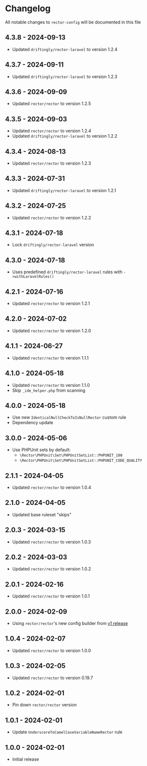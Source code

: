 # Changelog

All notable changes to `rector-config` will be documented in this file

## 4.3.8 - 2024-09-13

- Updated `driftingly/rector-laravel` to version 1.2.4

## 4.3.7 - 2024-09-11

- Updated `driftingly/rector-laravel` to version 1.2.3

## 4.3.6 - 2024-09-09

- Updated `rector/rector` to version 1.2.5

## 4.3.5 - 2024-09-03

- Updated `rector/rector` to version 1.2.4
- Updated `driftingly/rector-laravel` to version 1.2.2

## 4.3.4 - 2024-08-13

- Updated `rector/rector` to version 1.2.3

## 4.3.3 - 2024-07-31

- Updated `driftingly/rector-laravel` to version 1.2.1

## 4.3.2 - 2024-07-25

- Updated `rector/rector` to version 1.2.2

## 4.3.1 - 2024-07-18

- Lock `driftingly/rector-laravel` version

## 4.3.0 - 2024-07-18

- Uses predefined `driftingly/rector-laravel` rules with `->withLaravelRules()` 

## 4.2.1 - 2024-07-16

- Updated `rector/rector` to version 1.2.1

## 4.2.0 - 2024-07-02

- Updated `rector/rector` to version 1.2.0

## 4.1.1 - 2024-06-27

- Updated `rector/rector` to version 1.1.1

## 4.1.0 - 2024-05-18

- Updated `rector/rector` to version 1.1.0
- Skip `_ide_helper.php` from scanning

## 4.0.0 - 2024-05-18

- Use new `IdenticalNullCheckToIsNullRector` custom rule
- Dependency update

## 3.0.0 - 2024-05-06

- Use PHPUnit sets by default:
  - `\Rector\PHPUnit\Set\PHPUnitSetList::PHPUNIT_100`
  - `\Rector\PHPUnit\Set\PHPUnitSetList::PHPUNIT_CODE_QUALITY`

## 2.1.1 - 2024-04-05

- Updated `rector/rector` to version 1.0.4

## 2.1.0 - 2024-04-05

- Updated base ruleset "skips"

## 2.0.3 - 2024-03-15

- Updated `rector/rector` to version 1.0.3

## 2.0.2 - 2024-03-03

- Updated `rector/rector` to version 1.0.2

## 2.0.1 - 2024-02-16

- Updated `rector/rector` to version 1.0.1

## 2.0.0 - 2024-02-09

- Using `rector/rector`'s new config builder from [v1 release](https://github.com/rectorphp/rector/releases/tag/1.0.0)

## 1.0.4 - 2024-02-07

- Updated `rector/rector` to version 1.0.0

## 1.0.3 - 2024-02-05

- Updated `rector/rector` to version 0.19.7

## 1.0.2 - 2024-02-01

- Pin down `rector/rector` version

## 1.0.1 - 2024-02-01

- Update `UnderscoreToCamelCaseVariableNameRector` rule

## 1.0.0 - 2024-02-01

- Initial release
